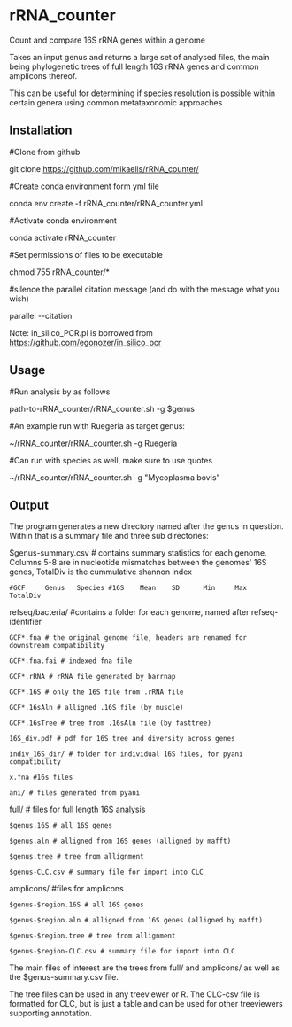 # rRNA_counter
Count and compare 16S rRNA genes within a genome

Takes an input genus and returns a large set of analysed files, the main being phylogenetic trees of full length 16S rRNA genes and common amplicons thereof.

This can be useful for determining if species resolution is possible within certain genera using common metataxonomic approaches


## Installation

#Clone from github

git clone https://github.com/mikaells/rRNA_counter/

#Create conda environment form yml file

conda env create -f rRNA_counter/rRNA_counter.yml

#Activate conda environment 

conda activate rRNA_counter

#Set permissions of files to be executable 

chmod 755 rRNA_counter/*

#silence the parallel citation message (and do with the message what you wish)

parallel --citation   


Note: in_silico_PCR.pl is borrowed from https://github.com/egonozer/in_silico_pcr


## Usage
#Run analysis by as follows 

path-to-rRNA_counter/rRNA_counter.sh -g $genus

#An example run with Ruegeria as target genus:

~/rRNA_counter/rRNA_counter.sh -g Ruegeria

#Can run with species as well, make sure to use quotes

~/rRNA_counter/rRNA_counter.sh -g "Mycoplasma bovis"

## Output

The program generates a new directory named after the genus in question. Within that is a summary file and three sub directories:

$genus-summary.csv # contains summary statistics for each genome. Columns 5-8 are in nucleotide mismatches between the genomes' 16S genes, TotalDiv is the cummulative shannon index
 
    #GCF     Genus   Species #16S    Mean    SD      Min     Max   TotalDiv 

refseq/bacteria/ #contains a folder for each genome, named after refseq-identifier

    GCF*.fna # the original genome file, headers are renamed for downstream compatibility
  
    GCF*.fna.fai # indexed fna file
  
    GCF*.rRNA # rRNA file generated by barrnap
  
    GCF*.16S # only the 16S file from .rRNA file
  
    GCF*.16sAln # alligned .16S file (by muscle)
  
    GCF*.16sTree # tree from .16sAln file (by fasttree)
  
    16S_div.pdf # pdf for 16S tree and diversity across genes
  
    indiv_16S_dir/ # folder for individual 16S files, for pyani compatibility
  
    x.fna #16s files
  
    ani/ # files generated from pyani


full/ # files for full length 16S analysis
  
    $genus.16S # all 16S genes
  
    $genus.aln # alligned from 16S genes (alligned by mafft)
  
    $genus.tree # tree from allignment
  
    $genus-CLC.csv # summary file for import into CLC
    

amplicons/ #files for amplicons
  
    $genus-$region.16S # all 16S genes
  
    $genus-$region.aln # alligned from 16S genes (alligned by mafft)
  
    $genus-$region.tree # tree from allignment
  
    $genus-$region-CLC.csv # summary file for import into CLC
    
  
The main files of interest are the trees from full/ and amplicons/ as well as the $genus-summary.csv file.

The tree files can be used in any treeviewer or R. The CLC-csv file is formatted for CLC, but is just a table and can be used for other treeviewers supporting annotation.
